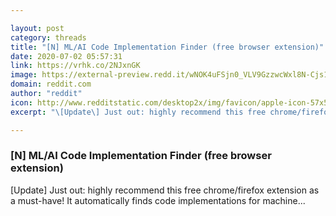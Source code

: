 ```yaml
---

layout: post
category: threads
title: "[N] ML/AI Code Implementation Finder (free browser extension)"
date: 2020-07-02 05:57:31
link: https://vrhk.co/2NJxnGK
image: https://external-preview.redd.it/wNOK4uFSjn0_VLV9GzzwcWxl8N-Cjs1NgKKI98QDVv8.jpg?width=128&height=67.0157068063&auto=webp&crop=128:67.0157068063,smart&s=db947d9f0427525afe5f8bf34ecab082fecec2d4
domain: reddit.com
author: "reddit"
icon: http://www.redditstatic.com/desktop2x/img/favicon/apple-icon-57x57.png
excerpt: "\[Update\] Just out: highly recommend this free chrome/firefox extension as a must-have! It automatically finds code implementations for machine..."

---
```


### [N] ML/AI Code Implementation Finder (free browser extension)

\[Update\] Just out: highly recommend this free chrome/firefox extension as a must-have! It automatically finds code implementations for machine...